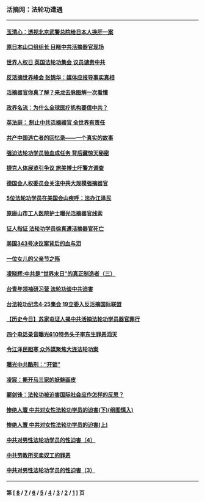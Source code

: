 ### 活摘网：法轮功遭遇
---
#### [玉清心：透视北京武警总院给日本人换肝一案](../../pages/nf5881/n13771978.md?07120430) 
#### [原日本山口组组长 目睹中共活摘器官现场](../../pages/nf5881/n13767360.md?07120430) 
#### [世界人权日 英国法轮功集会 议员谴责中共](../../pages/nf5881/n13431763.md?07120430) 
#### [反活摘世界峰会 张锦华：媒体应报导事实真相](../../pages/nf5881/n13278502.md?07120430) 
#### [活摘器官你真了解？来龙去脉图解一次看懂](../../pages/nf5881/n13013820.md?07120430) 
#### [政界名流：为什么全球医疗机构要信中共？](../../pages/nf5881/n11945479.md?07120430) 
#### [英法庭： 制止中共活摘器官 全世界有责任](../../pages/nf5881/n11330691.md?07120430) 
#### [共产中国逃亡者的回忆录——一个真实的故事](../../pages/nf5881/n10918649.md?07120430) 
#### [强迫法轮功学员验血成任务 背后藏惊天秘密](../../pages/nf5881/n4252384.md?07120430) 
#### [捷克人体展览引争议 旅美博士吁警方调查](../../pages/nf5881/n9429187.md?07120430) 
#### [德国会人权委员会关注中共大规模强摘器官](../../pages/nf5881/n8418950.md?07120430) 
#### [5位法轮功学员在美国会山疾呼：法办江泽民](../../pages/nf5881/n8101519.md?07120430) 
#### [原唐山市工人医院护士曝光活摘器官线索](../../pages/nf5881/n8076384.md?07120430) 
#### [证人指证 法轮功学员徐真遭活摘器官死亡](../../pages/nf5881/n8042467.md?07120430) 
#### [美国343号决议案背后的血与泪](../../pages/nf5881/n8020684.md?07120430) 
#### [一位女儿的父亲节之殇](../../pages/nf5881/n8014122.md?07120430) 
#### [凌晓辉:中共是“世界末日”的真正制造者（三）](../../pages/nf5881/n4210333.md?07120430) 
#### [台青年领袖研习营 法轮功谈中共迫害](../../pages/nf5881/n4141857.md?07120430) 
#### [台法轮功纪念4‧25集会 19立委入反活摘国际联盟](../../pages/nf5881/n4141821.md?07120430) 
#### [【历史今日】苏家屯证人揭中共活摘法轮功学员器官罪行](../../pages/nf5881/n4135912.md?07120430) 
#### [四个电话录音曝光610特务头子李东生罪恶滔天](../../pages/nf5881/n4040060.md?07120430) 
#### [令江泽民胆寒 众外媒聚焦大连法轮功案](../../pages/nf5881/n3932671.md?07120430) 
#### [曝光中共酷刑：“开锁”](../../pages/nf5881/n3889373.md?07120430) 
#### [凌宸：撕开马三家的妖魅画皮](../../pages/nf5881/n3849369.md?07120430) 
#### [郦剑锋：法轮功被迫害国际社会应作怎样的反思？](../../pages/nf5881/n3824560.md?07120430) 
#### [惨绝人寰 中共对女性法轮功学员的迫害(下)(组图慎入)](../../pages/nf5881/n3816285.md?07120430) 
#### [惨绝人寰 中共对女性法轮功学员的迫害(上)](../../pages/nf5881/n3815374.md?07120430) 
#### [中共对男性法轮功学员的性迫害（4）](../../pages/nf5881/n3769144.md?07120430) 
#### [中共劳教所买卖奴工的罪恶](../../pages/nf5881/n3769378.md?07120430) 
#### [中共对男性法轮功学员的性迫害（3）](../../pages/nf5881/n3768231.md?07120430) 

---
#### 第 [ [8](./8.md?07120430) / [7](./7.md?07120430) / [6](./6.md?07120430) / [5](./5.md?07120430) / [4](./4.md?07120430) / [3](./3.md?07120430) / [2](./2.md?07120430) / [1](./1.md?07120430) ] 页
